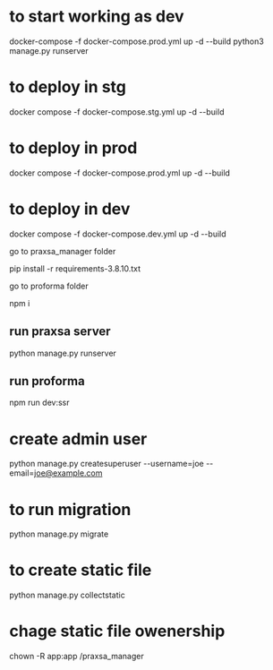 # to start working as dev
docker-compose -f docker-compose.prod.yml up -d --build
python3 manage.py runserver

# to deploy in stg
docker compose -f docker-compose.stg.yml up -d --build

# to deploy in prod
docker compose -f docker-compose.prod.yml up -d --build

# to deploy in dev 
docker compose -f docker-compose.dev.yml up -d --build

go to praxsa_manager folder

pip install -r requirements-3.8.10.txt

go to proforma folder

npm i

## run praxsa server
python manage.py runserver
## run proforma
npm run dev:ssr


# create admin user
python manage.py createsuperuser --username=joe --email=joe@example.com

# to run migration
python manage.py migrate 

# to create static file
python manage.py collectstatic

# chage static file owenership
chown -R app:app /praxsa_manager
